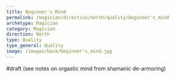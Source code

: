 ```yaml
---
title: Beginner's Mind
permalink: /magician/direction/north/quality/beginner's_mind
archetype: Magician
category: Magician
direction: North
type: Quality
type_general: Quality
image: /images/back/beginner's_mind.jpg
---
```

#draft (see notes on orgastic mind from shamanic de-armoring)
